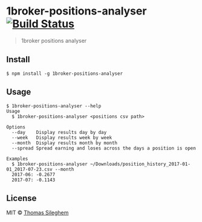 # 1broker-positions-analyser [![Build Status](https://travis-ci.org/mastilver/1broker-positions-analyser.svg?branch=master)](https://travis-ci.org/mastilver/1broker-positions-analyser)

> 1broker positions analyser


## Install

```
$ npm install -g 1broker-positions-analyser
```

## Usage

```
$ 1broker-positions-analyser --help
Usage
  $ 1broker-positions-analyser <positions csv path>

Options
  --day    Display results day by day
  --week   Display results week by week
  --month  Display results month by month
  --spread Spread earning and loses across the days a position is open

Examples
  $ 1broker-positions-analyser ~/Downloads/position_history_2017-01-01_2017-07-23.csv --month
  2017-06: -0.2677
  2017-07: -0.1143
```

## License

MIT © [Thomas Sileghem](http://mastilver.com)
